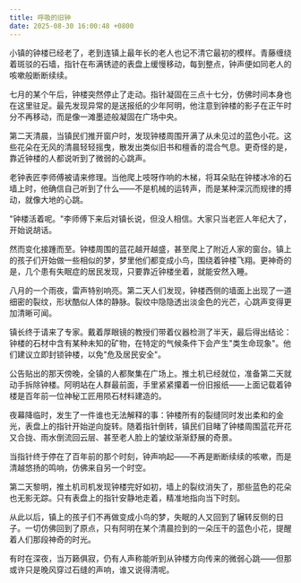 ```yaml
---
title: 呼吸的旧钟
date: 2025-08-30 16:00:48 +0800
---
```


小镇的钟楼已经老了，老到连镇上最年长的老人也记不清它最初的模样。青藤缠绕着斑驳的石墙，指针在布满锈迹的表盘上缓慢移动，每到整点，钟声便如同老人的咳嗽般断断续续。

七月的某个午后，钟楼突然停止了走动。指针凝固在三点十七分，仿佛时间本身也在这里驻足。最先发现异常的是送报纸的少年阿明，他注意到钟楼的影子在正午时分不再移动，而是像一滩墨迹般凝固在广场中央。

第二天清晨，当镇民们推开窗户时，发现钟楼周围开满了从未见过的蓝色小花。这些花朵在无风的清晨轻轻摇曳，散发出类似旧书和檀香的混合气息。更奇怪的是，靠近钟楼的人都说听到了微弱的心跳声。

老钟表匠李师傅被请来修理。当他爬上吱呀作响的木梯，将耳朵贴在钟楼冰冷的石墙上时，他确信自己听到了什么——不是机械的运转声，而是某种深沉而规律的搏动，就像大地的心跳。

"钟楼活着呢。"李师傅下来后对镇长说，但没人相信。大家只当老匠人年纪大了，开始说胡话。

然而变化接踵而至。钟楼周围的蓝花越开越盛，甚至爬上了附近人家的窗台。镇上的孩子们开始做一些相似的梦，梦里他们都变成小鸟，围绕着钟楼飞翔。更神奇的是，几个患有失眠症的居民发现，只要靠近钟楼坐着，就能安然入睡。

八月的一个雨夜，雷声特别响亮。第二天人们发现，钟楼西侧的墙面上出现了一道细密的裂纹，形状酷似人体的静脉。裂纹中隐隐透出淡金色的光芒，心跳声变得更加清晰可闻。

镇长终于请来了专家。戴着厚眼镜的教授们带着仪器检测了半天，最后得出结论：钟楼的石材中含有某种未知的矿物，在特定的气候条件下会产生"类生命现象"。他们建议立即封锁钟楼，以免"危及居民安全"。

公告贴出的那天傍晚，全镇的人都聚集在广场上。推土机已经就位，准备第二天就动手拆除钟楼。阿明站在人群最前面，手里紧紧攥着一份旧报纸——上面记载着钟楼是百年前一位神秘工匠用陨石材料建造的。

夜幕降临时，发生了一件谁也无法解释的事：钟楼所有的裂缝同时发出柔和的金光，表盘上的指针开始逆向旋转。随着指针倒转，镇民们目睹了钟楼周围蓝花开花又合拢、雨水倒流回云层、甚至老人脸上的皱纹渐渐舒展的奇景。

当指针终于停在了百年前的那个时刻，钟声响起——不再是断断续续的咳嗽，而是清越悠扬的鸣响，仿佛来自另一个时空。

第二天黎明，推土机司机发现钟楼完好如初，墙上的裂纹消失了，那些蓝色的花朵也无影无踪。只有表盘上的指针安静地走着，精准地指向当下时刻。

从此以后，镇上的孩子们不再做变成小鸟的梦，失眠的人又回到了辗转反侧的日子。一切仿佛回到了原点，只有阿明在某个清晨捡到的一朵压干的蓝色小花，提醒着人们那段神奇的时光。

有时在深夜，当万籁俱寂，仍有人声称能听到从钟楼方向传来的微弱心跳——但那或许只是晚风穿过石缝的声响，谁又说得清呢。
